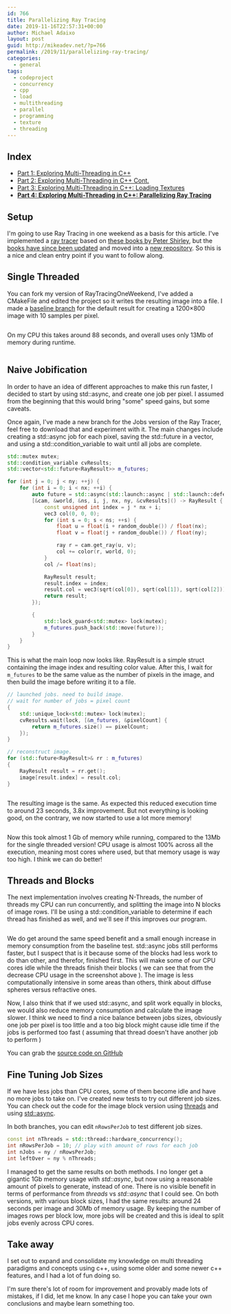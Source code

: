 ```yaml
---
id: 766
title: Parallelizing Ray Tracing
date: 2019-11-16T22:57:31+00:00
author: Michael Adaixo
layout: post
guid: http://mikeadev.net/?p=766
permalink: /2019/11/parallelizing-ray-tracing/
categories:
  - general
tags:
  - codeproject
  - concurrency
  - cpp
  - load
  - multithreading
  - parallel
  - programming
  - texture
  - threading
---
```

 

## Index

  * [Part 1: Exploring Multi-Threading in C++](http://mikeadev.net/2019/10/exploring-multi-threading-in-c/)
  * [Part 2: Exploring Multi-Threading in C++ Cont.](http://mikeadev.net/2019/10/exploring-multi-threading-in-c-part-2/)
  * [Part 3: Exploring Multi-Threading in C++: Loading Textures](http://mikeadev.net/2019/11/exploring-multi-threading-in-c-loading-textures/)
  * [**Part 4: Exploring Multi-Threading in C++: Parallelizing Ray Tracing**](http://mikeadev.net/2019/11/parallelizing-ray-tracing/)

## Setup

I'm going to use Ray Tracing in one weekend as a basis for this article. I've implemented a [ray tracer](https://github.com/Mikea15/PathTracerSandbox) based on [these books by Peter Shirley](http://in1weekend.blogspot.com/2016/01/ray-tracing-in-one-weekend.html), but the [books have since been updated](https://raytracing.github.io/) and moved into a [new repository](https://github.com/RayTracing/raytracing.github.io). So this is a nice and clean entry point if you want to follow along.

## Single Threaded

You can fork my version of RayTracingOneWeekend, I've added a CMakeFile and edited the project so it writes the resulting image into a file. I made a [baseline branch](https://github.com/Mikea15/raytracing.github.io/tree/baseline/src/InOneWeekend) for the default result for creating a 1200&#215;800 image with 10 samples per pixel.

<img src="http://mikeadev.net/content/img/image-6.png" alt="" />

On my CPU this takes around 88 seconds, and overall uses only 13Mb of memory during runtime.

<img src="http://mikeadev.net/content/img/image-7.png" alt="" />

## Naive Jobification

In order to have an idea of different approaches to make this run faster, I decided to start by using std::async, and create one job per pixel. I assumed from the beginning that this would bring "some" speed gains, but some caveats.

Once again, I've made a new branch for the Jobs version of the Ray Tracer, feel free to download that and experiment with it. The main changes include creating a std::async job for each pixel, saving the std::future<ResultJob> in a vector, and using a std::condition_variable to wait until all jobs are complete.

```cpp
std::mutex mutex;
std::condition_variable cvResults;
std::vector<std::future<RayResult>> m_futures;

for (int j = 0; j < ny; ++j) {
	for (int i = 0; i < nx; ++i) {
		auto future = std::async(std::launch::async | std::launch::deferred, 
		[&cam, &world, &ns, i, j, nx, ny, &cvResults]() -> RayResult {
			const unsigned int index = j * nx + i;
			vec3 col(0, 0, 0);
			for (int s = 0; s < ns; ++s) {
				float u = float(i + random_double()) / float(nx);
				float v = float(j + random_double()) / float(ny);

				ray r = cam.get_ray(u, v);
				col += color(r, world, 0);
			}
			col /= float(ns);

			RayResult result;
			result.index = index;
			result.col = vec3(sqrt(col[0]), sqrt(col[1]), sqrt(col[2]));
			return result;
		});

		{
			std::lock_guard<std::mutex> lock(mutex);
			m_futures.push_back(std::move(future));
		}
	}
}
```

This is what the main loop now looks like. RayResult is a simple struct containing the image index and resulting color value. After this, I wait for `m_futures` to be the same value as the number of pixels in the image, and then build the image before writing it to a file.

```cpp
// launched jobs. need to build image.
// wait for number of jobs = pixel count
{
	std::unique_lock<std::mutex> lock(mutex);
	cvResults.wait(lock, [&m_futures, &pixelCount] {
		return m_futures.size() == pixelCount;
	});
}

// reconstruct image.
for (std::future<RayResult>& rr : m_futures)
{
	RayResult result = rr.get();
	image[result.index] = result.col;
}
```

<img src="http://mikeadev.net/content/img/image-8-1024x683.png" alt="" />

The resulting image is the same. As expected this reduced execution time to around 23 seconds, 3.8x improvement. But not everything is looking good, on the contrary, we now started to use a lot more memory!

<img src="http://mikeadev.net/content/img/image-9.png" alt="" />

Now this took almost 1 Gb of memory while running, compared to the 13Mb for the single threaded version! CPU usage is almost 100% across all the execution, meaning most cores where used, but that memory usage is way too high. I think we can do better!

## Threads and Blocks

The next implementation involves creating N-Threads, the number of threads my CPU can run concurrently, and splitting the image into N blocks of image rows. I'll be using a std::condition_variable to determine if each thread has finished as well, and we'll see if this improves our program.

<img src="http://mikeadev.net/content/img/image-10.png" alt="" />

We do get around the same speed benefit and a small enough increase in memory consumption from the baseline test. std::async jobs still performs faster, but I suspect that is it because some of the blocks had less work to do than other, and therefor, finished first. This will make some of our CPU cores idle while the threads finish their blocks ( we can see that from the decrease CPU usage in the screenshot above ). The image is less computationally intensive in some areas than others, think about diffuse spheres versus refractive ones.

Now, I also think that if we used std::async, and split work equally in blocks, we would also reduce memory consumption and calculate the image slower. I think we need to find a nice balance between jobs sizes, obviously one job per pixel is too little and a too big block might cause idle time if the jobs is performed too fast ( assuming that thread doesn't have another job to perform )

You can grab the [source code on GitHub](https://github.com/Mikea15/raytracing.github.io/tree/threads/src/InOneWeekend)

## Fine Tuning Job Sizes

If we have less jobs than CPU cores, some of them become idle and have no more jobs to take on. I've created new tests to try out different job sizes. You can check out the code for the image block version using [threads](https://github.com/Mikea15/raytracing.github.io/tree/threads-jobq) and using [std::async](https://github.com/Mikea15/raytracing.github.io/tree/jobify-blocksizes). 

In both branches, you can edit `nRowsPerJob` to test different job sizes.

```cpp
const int nThreads = std::thread::hardware_concurrency();
int nRowsPerJob = 10; // play with amount of rows for each job
int nJobs = ny / nRowsPerJob;
int leftOver = ny % nThreads;
```

I managed to get the same results on both methods. I no longer get a gigantic 1Gb memory usage with _std::async_, but now using a reasonable amount of pixels to generate, instead of one. There is no visible benefit in terms of performance from _threads_ vs _std::async_ that I could see. On both versions, with various block sizes, I had the same results: around 24 seconds per image and 30Mb of memory usage. By keeping the number of images rows per block low, more jobs will be created and this is ideal to split jobs evenly across CPU cores.

## Take away

I set out to expand and consolidate my knowledge on multi threading paradigms and concepts using c++, using some older and some newer c++ features, and I had a lot of fun doing so. 

I'm sure there's lot of room for improvement and provably made lots of mistakes, if I did, let me know. In any case I hope you can take your own conclusions and maybe learn something too.

<a href="https://www.codeproject.com/script/Articles/BlogArticleList.aspx?amid=7793424" rel="tag" style="display:none">codeproject</a>